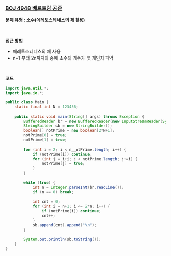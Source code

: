 ### [BOJ 4948 베르트랑 공준](https://www.acmicpc.net/problem/4948)

**문제 유형 : 소수(에레토스테네스의 체 활용)**

<br>

**접근 방법**

- 에레토스테네스의 체 사용
- n+1 부터 2n까지의 중에 소수의 개수가 몇 개인지 파악

<br>

**코드**

```java
import java.util.*;
import java.io.*;

public class Main {
	static final int N = 123456;
	
	public static void main(String[] args) throws Exception {
		BufferedReader br = new BufferedReader(new InputStreamReader(System.in));
		StringBuilder sb = new StringBuilder();
		boolean[] notPrime = new boolean[2*N+1];
		notPrime[0] = true;
		notPrime[1] = true;
		
		for (int i = 2; i < n__otPrime.length; i++) {
			if (notPrime[i]) continue;
			for (int j = i+i; j < notPrime.length; j+=i) {
				notPrime[j] = true;
			}
		}
		
		while (true) {
			int n = Integer.parseInt(br.readLine());
			if (n == 0) break; 
			
			int cnt = 0;
			for (int i = n+1; i <= 2*n; i++) {
				if (notPrime[i]) continue;
				cnt++;
			}
			sb.append(cnt).append("\n");
		}
		
		System.out.println(sb.toString());
	}
}
```

